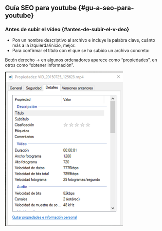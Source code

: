## Guía SEO para youtube {#gu-a-seo-para-youtube}

### Antes de subir el vídeo {#antes-de-subir-el-v-deo}

*   Pon un nombre descriptivo al archivo e incluye la palabra clave, cuánto más a la izquierda/inicio, mejor.  
*   Para confirmar el título con el que se ha subido un archivo concreto:

Botón derecho -&gt; en algunos ordenadores aparece como “propiedades”, en otros como “obtener información”.

![Captura de pantalla 2017-06-24 a la(s) 17.41.50.png](img/image7.png)